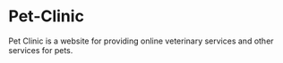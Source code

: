 # Pet-Clinic
Pet Clinic is a website for providing online veterinary services and other services for pets.
